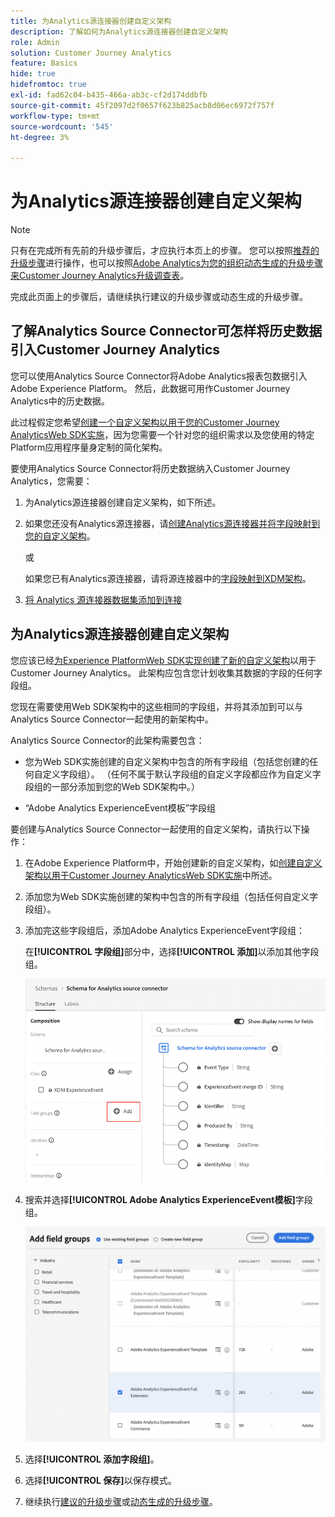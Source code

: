 ```yaml
---
title: 为Analytics源连接器创建自定义架构
description: 了解如何为Analytics源连接器创建自定义架构
role: Admin
solution: Customer Journey Analytics
feature: Basics
hide: true
hidefromtoc: true
exl-id: fad62c04-b435-466a-ab3c-cf2d174ddbfb
source-git-commit: 45f2097d2f0657f623b825acb8d06ec6972f757f
workflow-type: tm+mt
source-wordcount: '545'
ht-degree: 3%

---
```


# 为Analytics源连接器创建自定义架构

>[!NOTE]
> 
>只有在完成所有先前的升级步骤后，才应执行本页上的步骤。 您可以按照[推荐的升级步骤](/help/getting-started/cja-upgrade/cja-upgrade-recommendations.md#recommended-upgrade-steps-for-most-organizations)进行操作，也可以按照[Adobe Analytics为您的组织动态生成的升级步骤来Customer Journey Analytics升级调查表](https://gigazelle.github.io/cja-ttv/)。
>
>完成此页面上的步骤后，请继续执行建议的升级步骤或动态生成的升级步骤。

## 了解Analytics Source Connector可怎样将历史数据引入Customer Journey Analytics

您可以使用Analytics Source Connector将Adobe Analytics报表包数据引入Adobe Experience Platform。 然后，此数据可用作Customer Journey Analytics中的历史数据。

此过程假定您希望[创建一个自定义架构以用于您的Customer Journey AnalyticsWeb SDK实施](/help/getting-started/cja-upgrade/cja-upgrade-schema-create.md)，因为您需要一个针对您的组织需求以及您使用的特定Platform应用程序量身定制的简化架构。

要使用Analytics Source Connector将历史数据纳入Customer Journey Analytics，您需要：

1. 为Analytics源连接器创建自定义架构，如下所述。

1. 如果您还没有Analytics源连接器，请[创建Analytics源连接器并将字段映射到您的自定义架构](/help/getting-started/cja-upgrade/cja-upgrade-source-connector.md)。

   或

   如果您已有Analytics源连接器，请将源连接器中的[字段映射到XDM架构](/help/getting-started/cja-upgrade/cja-upgrade-from-source-connector.md)。

1. [将 Analytics 源连接器数据集添加到连接](/help/getting-started/cja-upgrade/cja-upgrade-source-connector-dataset.md)

## 为Analytics源连接器创建自定义架构

您应该已经[为Experience PlatformWeb SDK实现创建了新的自定义架构](/help/getting-started/cja-upgrade/cja-upgrade-schema-create.md)以用于Customer Journey Analytics。 此架构应包含您计划收集其数据的字段的任何字段组。

您现在需要使用Web SDK架构中的这些相同的字段组，并将其添加到可以与Analytics Source Connector一起使用的新架构中。

Analytics Source Connector的此架构需要包含：

* 您为Web SDK实施创建的自定义架构中包含的所有字段组（包括您创建的任何自定义字段组）。 （任何不属于默认字段组的自定义字段都应作为自定义字段组的一部分添加到您的Web SDK架构中。）

* “Adobe Analytics ExperienceEvent模板”字段组

要创建与Analytics Source Connector一起使用的自定义架构，请执行以下操作：

1. 在Adobe Experience Platform中，开始创建新的自定义架构，如[创建自定义架构以用于Customer Journey AnalyticsWeb SDK实施](/help/getting-started/cja-upgrade/cja-upgrade-schema-create.md)中所述。

1. 添加您为Web SDK实施创建的架构中包含的所有字段组（包括任何自定义字段组）。

1. 添加完这些字段组后，添加Adobe Analytics ExperienceEvent字段组：

   在&#x200B;**[!UICONTROL 字段组]**&#x200B;部分中，选择&#x200B;**[!UICONTROL 添加]**&#x200B;以添加其他字段组。

   ![将字段组添加到架构](assets/schema-add-field-group.png)

1. 搜索并选择&#x200B;**[!UICONTROL Adobe Analytics ExperienceEvent模板]**&#x200B;字段组。

   ![添加Adobe Analytics ExperienceEvent字段组](assets/schema-experienceevent.png)

1. 选择&#x200B;**[!UICONTROL 添加字段组]**。

1. 选择&#x200B;**[!UICONTROL 保存]**&#x200B;以保存模式。

1. 继续执行[建议的升级步骤](/help/getting-started/cja-upgrade/cja-upgrade-recommendations.md#recommended-upgrade-steps-for-most-organizations)或[动态生成的升级步骤](https://gigazelle.github.io/cja-ttv/)。
